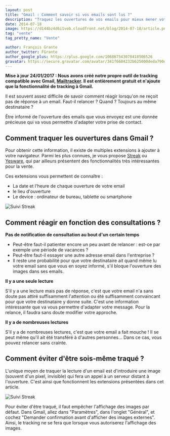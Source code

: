 ```yaml
---
layout: post
title: "Gmail : Comment savoir si vos emails sont lus ?"
description: "Traquez les ouvertures de vos emails pour mieux mener votre démarche de prospection."
date: 2014-07-18
image: https://d144bz4d6i1vob.cloudfront.net/blog/2014-07-18/article.png
tag: "vente"
tag_pretty_name: "Vente"

author: François Grante
author_twitter: FGrante
author_google_plus: https://plus.google.com/106867543078418506526
gravatar: https://secure.gravatar.com/avatar/341f6604232b625000deda790d8d39cd?d=mm&s=30&r=G
---
```


**Mise à jour 24/01/2017 : Nous avons créé notre propre outil de tracking compatible avec Gmail, <a href="https://mailtracker.hunter.io">Mailtracker</a>. Il est entièrement gratuit et n'ajoute que la fonctionnalité de tracking à Gmail.**

Il est souvent assez difficile de savoir comment réagir lorsqu'on ne reçoit pas de réponse à un email. Faut-il relancer ? Quand ? Toujours au même destinataire ?

Être informé de l'ouverture des emails que vous envoyez est une donnée précieuse qui va vous permettre d'adapter votre prise de contact.

## Comment traquer les ouvertures dans Gmail ?

Pour obtenir cette information, il existe de multiples extensions à ajouter à votre navigateur. Parmi les plus connues, je vous propose <a href="https://www.streak.com/" target="blank">Streak</a> ou <a href="http://www.yesware.com/" target="blank">Yesware</a>, qui par ailleurs présentent des fonctionnalités très intéressantes pour la vente.

Ces extensions vous permettent de connaître :

* La date et l'heure de chaque ouverture de votre email
* le lieu d'ouverture
* Le device : ordinateur de bureau, tablette ou smartphone

<img class="img-responsive" src="https://d144bz4d6i1vob.cloudfront.net/blog/2014-07-18/suivi_streak.png" alt="Suivi Streak" />

## Comment réagir en fonction des consultations ?

**Pas de notification de consultation au bout d'un certain temps**

* Peut-être faut-il patienter encore un peu avant de relancer : est-ce par exemple une période de vacances ?
* Peut-être faut-il essayer une autre adresse email dans l'entreprise ?
* Il reste une probabilité pour que votre destinataire ait quand même lu votre email sans que vous en soyez informé, s'il bloque l'ouverture des images dans ses emails.

**Il y a une seule lecture**

S'il y a une lecture mais pas de réponse, c'est que votre email n'a sans doute pas attiré suffisamment l'attention ou été suffisamment convaincant pour que votre destinataire y donne suite. C'est une information intéressante que va vous permettre d'adapter votre message. Pour la relance, il faudra sans doute modifier votre approche.

**Il y a de nombreuses lectures**

S'il y a de nombreuses lectures, c'est que votre email a fait mouche ! Il se peut même qu'il ait été transféré à d'autres personnes... Dans ce cas, vous pouvez relancer sans crainte.

## Comment éviter d'être sois-même traqué ?

L'unique moyen de traquer la lecture d'un email est d'introduire une image (souvent d'un pixel, invisible) qui fera un appel à un serveur distant à l'ouverture. C'est ainsi que fonctionnent les extensions présentées dans cet article.

<img class="img-responsive" src="https://d144bz4d6i1vob.cloudfront.net/blog/2014-07-18/stop_tracking_gmail.png" alt="Suivi Streak" />

Pour éviter d'être traqué, il faut empêcher l'affichage des images par défaut. Dans Gmail, allez dans "Paramètres", dans l'onglet "Général", et cochez "Demander confirmation avant d'afficher des images externes". Ainsi, le tracking ne se fera que lorsque vous autoriserez l'affichage des images.
